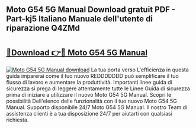 ## Moto G54 5G Manual Download gratuit PDF - Part-kj5 Italiano Manuale dell'utente di riparazione Q4ZMd

# <h2><a href="http://df9k61l.blite.top/?on=Moto+G54+5G+Manual">🔗Download 👉🔴 Moto G54 5G Manual</a></h2>

[![Moto G54 5G Manual download](https://i.imgur.com/lujVjoI.png)](http://df9k61l.blite.top/?on=Moto+G54+5G+Manual)
La tua porta verso L'efficienza in questa guida imparerai come il tuo nuovo REDDDDDDD può semplificare il tuo flusso di lavoro e aumentare la produttività. Importanti linee guida di sicurezza si prega di leggere attentamente tutte le Linee Guida di sicurezza prima di iniziare a utilizzare il nuovo Moto G54 5G Manual. Scopri le possibilità Dell'elenco delle funzionalità con il tuo nuovo Moto G54 5G Manual. Supporto disponibile 24/7 Moto G54 5G Manual. Il nostro Team di assistenza clienti è a tua disposizione 24/7 per aiutarti con qualsiasi richiesta.

